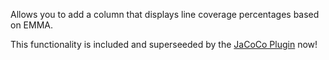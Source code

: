 Allows you to add a column that displays line coverage percentages based
on EMMA.

This functionality is included and superseeded by the ﻿[JaCoCo
Plugin](http://localhost:8085/display/JENKINS/JaCoCo+Plugin) now!
